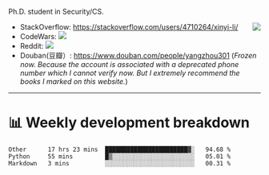 Ph.D. student in Security/CS.

<img align="right" src="https://github-readme-stats.vercel.app/api?username=li-xin-yi&count_private=true&show_icons=true&hide_title=true&theme=tokyonight" />

- StackOverflow: https://stackoverflow.com/users/4710264/xinyi-li/
- CodeWars: [![](https://www.codewars.com/users/xy-li/badges/micro)](https://www.codewars.com/users/xy-li/)
- Reddit: [![](https://img.shields.io/reddit/user-karma/combined/xy-li?style=social)](https://www.reddit.com/user/xy-li/)
- Douban(豆瓣）: https://www.douban.com/people/yangzhou301  (*Frozen now. Because the account is associated with a deprecated phone number which I cannot verify now. But I extremely recommend the books I marked on this website.*)

---

# 📊 Weekly development breakdown

<!--START_SECTION:waka-->
```text
Other      17 hrs 23 mins  ███████████████████████▓░   94.68 % 
Python     55 mins         █▒░░░░░░░░░░░░░░░░░░░░░░░   05.01 % 
Markdown   3 mins          ░░░░░░░░░░░░░░░░░░░░░░░░░   00.31 % 
```
<!--END_SECTION:waka-->
